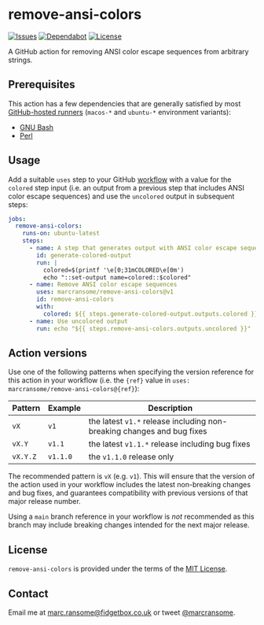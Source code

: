 # remove-ansi-colors

[![Issues](https://img.shields.io/github/issues/marcransome/remove-ansi-colors)](https://github.com/marcransome/remove-ansi-colors/issues/) [![Dependabot](https://img.shields.io/badge/dependabot-active-brightgreen.svg)](https://github.com/marcransome/remove-ansi-colors/network/dependencies) [![License](https://img.shields.io/badge/license-MIT-blue)](http://opensource.org/licenses/mit-license.php)

A GitHub action for removing ANSI color escape sequences from arbitrary strings.

## Prerequisites

This action has a few dependencies that are generally satisfied by most [GitHub-hosted runners](https://docs.github.com/en/actions/using-github-hosted-runners/about-github-hosted-runners) (`macos-*` and `ubuntu-*` environment variants):

* [GNU Bash](https://www.gnu.org/software/bash/)
* [Perl](https://www.perl.org)


## Usage

Add a suitable `uses` step to your GitHub [workflow](https://docs.github.com/en/actions/reference/workflow-syntax-for-github-actions) with a value for the `colored` step input (i.e. an output from a previous step that includes ANSI color escape sequences) and use the `uncolored` output in subsequent steps:

```yaml
jobs:
  remove-ansi-colors:
    runs-on: ubuntu-latest
    steps:
      - name: A step that generates output with ANSI color escape sequences
        id: generate-colored-output
        run: |
          colored=$(printf '\e[0;31mCOLORED\e[0m')
          echo "::set-output name=colored::$colored"
      - name: Remove ANSI color escape sequences
        uses: marcransome/remove-ansi-colors@v1
        id: remove-ansi-colors
        with:
          colored: ${{ steps.generate-colored-output.outputs.colored }}
      - name: Use uncolored output
        run: echo "${{ steps.remove-ansi-colors.outputs.uncolored }}"
```

## Action versions

Use one of the following patterns when specifying the version reference for this action in your workflow (i.e. the `{ref}` value in `uses: marcransome/remove-ansi-colors@{ref}`):

| Pattern  | Example   | Description                                                            |
|----------|-----------|------------------------------------------------------------------------|
| `vX`     | `v1`      | the latest `v1.*` release including non-breaking changes and bug fixes |
| `vX.Y`   | `v1.1`    | the latest `v1.1.*` release including bug fixes                        |
| `vX.Y.Z` | `v1.1.0`  | the `v1.1.0` release only                                              |

The recommended pattern is `vX` (e.g. `v1`). This will ensure that the version of the action used in your workflow includes the latest non-breaking changes and bug fixes, and guarantees compatibility with previous versions of that major release number.

Using a `main` branch reference in your workflow is _not_ recommended as this branch may include breaking changes intended for the next major release.


## License
`remove-ansi-colors` is provided under the terms of the [MIT License](http://opensource.org/licenses/mit-license.php).

## Contact
Email me at [marc.ransome@fidgetbox.co.uk](mailto:marc.ransome@fidgetbox.co.uk) or tweet [@marcransome](http://www.twitter.com/marcransome).
